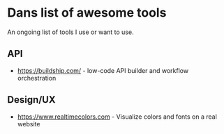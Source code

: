 # Dans list of awesome tools
An ongoing list of tools I use or want to use.


## API
* https://buildship.com/ - low-code API builder and workflow orchestration 

## Design/UX
* https://www.realtimecolors.com - Visualize colors and fonts on a real website
